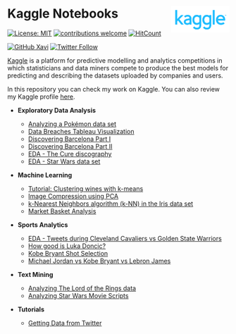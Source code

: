 # Kaggle Notebooks <img src='kaggle-logo.png' align="right" height="60" /></a>

<!-- badges: start -->
[![License: MIT](https://img.shields.io/badge/License-MIT-blue.svg)](https://opensource.org/licenses/MIT)
[![contributions welcome](https://img.shields.io/badge/contributions-welcome-brightgreen.svg?style=flat)](https://github.com/dwyl/esta/issues)
[![HitCount](http://hits.dwyl.com/xavivg91/kaggle-notebooks.svg)](http://hits.dwyl.com/xavivg91/kaggle-notebooks)

[![GitHub Xavi](https://img.shields.io/github/followers/xavivg91?label=follow&style=social)](https://github.com/xavivg91/)
[![Twitter Follow](https://img.shields.io/twitter/follow/Xavier91vg.svg?style=social)](https://twitter.com/Xavier91vg)
<!-- badges: end -->

[Kaggle](https://www.kaggle.com/) is a platform for predictive modelling and analytics competitions in which statisticians and data miners compete to produce the
best models for predicting and describing the datasets uploaded by companies and users.

In this repository you can check my work on Kaggle. You can also review my Kaggle profile [here](https://www.kaggle.com/xvivancos/kernels).

- **Exploratory Data Analysis**
  - [Analyzing a Pokémon data set](https://www.kaggle.com/xvivancos/analyzing-a-pok-mon-data-set-my-first-kernel)
  - [Data Breaches Tableau Visualization](https://www.kaggle.com/xvivancos/data-breaches-tableau-visualization)
  - [Discovering Barcelona Part I](https://www.kaggle.com/xvivancos/discovering-barcelona-part-i)
  - [Discovering Barcelona Part II](https://www.kaggle.com/xvivancos/discovering-barcelona-part-ii)
  - [EDA - The Cure discography](https://www.kaggle.com/xvivancos/eda-the-cure-discography)
  - [EDA - Star Wars data set](https://www.kaggle.com/xvivancos/eda-star-wars-data-set)
  
- **Machine Learning**
  - [Tutorial: Clustering wines with k-means](https://www.kaggle.com/xvivancos/tutorial-clustering-wines-with-k-means)
  - [Image Compression using PCA](https://www.kaggle.com/xvivancos/image-compression-using-pca)
  - [k-Nearest Neighbors algorithm (k-NN) in the Iris data set](https://www.kaggle.com/xvivancos/tutorial-knn-in-the-iris-data-set)
  - [Market Basket Analysis](https://www.kaggle.com/xvivancos/market-basket-analysis)
  
- **Sports Analytics**
  - [EDA - Tweets during Cleveland Cavaliers vs Golden State Warriors](https://www.kaggle.com/xvivancos/eda-tweets-during-cavaliers-vs-warriors)
  - [How good is Luka Doncic?](https://www.kaggle.com/xvivancos/how-good-is-luka-doncic)
  - [Kobe Bryant Shot Selection](https://www.kaggle.com/xvivancos/kobe-bryant-shot-selection)
  - [Michael Jordan vs Kobe Bryant vs Lebron James](https://www.kaggle.com/xvivancos/michael-jordan-vs-kobe-bryant-vs-lebron-james)
  
- **Text Mining**
  - [Analyzing The Lord of the Rings data](https://www.kaggle.com/xvivancos/analyzing-the-lord-of-the-rings-data)
  - [Analyzing Star Wars Movie Scripts](https://www.kaggle.com/xvivancos/analyzing-star-wars-movie-scripts)
  
- **Tutorials**
  - [Getting Data from Twitter](https://www.kaggle.com/xvivancos/tutorial-getting-data-from-twitter)
